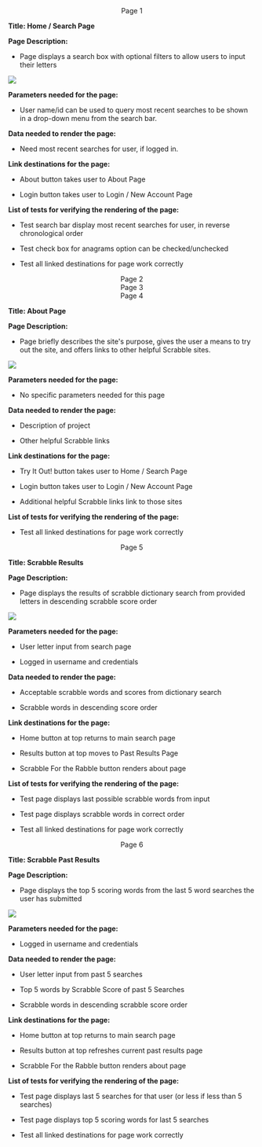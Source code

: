 <div align="center">Page 1</div>  

__Title: Home / Search Page__

__Page Description:__ 

* Page displays a search box with optional filters to allow users to input their letters

<img src="../images/Search_Page.png">

__Parameters needed for the page:__ 

* User name/id can be used to query most recent searches to be shown in a drop-down menu from the search bar.

__Data needed to render the page:__  

* Need most recent searches for user, if logged in.

__Link destinations for the page:__

* About button takes user to About Page

* Login button takes user to Login / New Account Page

__List of tests for verifying the rendering of the page:__  

* Test search bar display most recent searches for user, in reverse chronological order

* Test check box for anagrams option can be checked/unchecked

* Test all linked destinations for page work correctly  



<div align="center">Page 2</div>



<div align="center">Page 3</div>



<div align="center">Page 4</div>

__Title: About Page__

__Page Description:__ 

* Page briefly describes the site's purpose, gives the user a means to try out the site, and offers links to other helpful Scrabble sites.

<img src="../images/Scrabble_AboutPage.png">



__Parameters needed for the page:__ 

* No specific parameters needed for this page

__Data needed to render the page:__  

* Description of project

* Other helpful Scrabble links

__Link destinations for the page:__

* Try It Out! button takes user to Home / Search Page

* Login button takes user to Login / New Account Page

* Additional helpful Scrabble links link to those sites

__List of tests for verifying the rendering of the page:__  

* Test all linked destinations for page work correctly


<div align="center">Page 5</div>  

__Title: Scrabble Results__

__Page Description:__ 

* Page displays the results of scrabble dictionary search from provided letters in descending scrabble score order  

<img src="../images/Scrabble-Results-Template.JPG">

__Parameters needed for the page:__  

* User letter input from search page

* Logged in username and credentials

__Data needed to render the page:__  

* Acceptable scrabble words and scores from dictionary search

* Scrabble words in descending score order

__Link destinations for the page:__

* Home button at top returns to main search page

* Results button at top moves to Past Results Page

* Scrabble For the Rabble button renders about page

__List of tests for verifying the rendering of the page:__  

* Test page displays last possible scrabble words from input

* Test page displays scrabble words in correct order

* Test all linked destinations for page work correctly  
  
  
  
<div align="center">Page 6</div>    

__Title: Scrabble Past Results__  

__Page Description:__  

* Page displays the top 5 scoring words from the last 5 word searches the user has submitted  

<img src="../images/Scrabble-PastResults-Template.JPG">

__Parameters needed for the page:__   

* Logged in username and credentials

__Data needed to render the page:__    

* User letter input from past 5 searches

* Top 5 words by Scrabble Score of past 5 Searches

* Scrabble words in descending scrabble score order 

__Link destinations for the page:__

* Home button at top returns to main search page

* Results button at top refreshes current past results page

* Scrabble For the Rabble button renders about page

__List of tests for verifying the rendering of the page:__  

* Test page displays last 5 searches for that user (or less if less than 5 searches)

* Test page displays top 5 scoring words for last 5 searches

* Test all linked destinations for page work correctly




